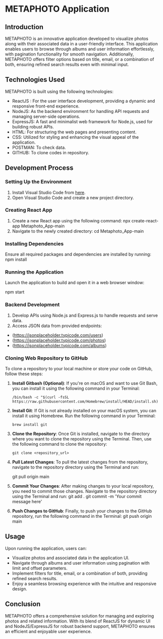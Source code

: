 # METAPHOTO Application

## Introduction

METAPHOTO is an innovative application developed to visualize photos along with their associated data in a user-friendly interface. This application enables users to browse through albums and user information effortlessly, with pagination functionality for smooth navigation. Additionally, METAPHOTO offers filter options based on title, email, or a combination of both, ensuring refined search results even with minimal input.

## Technologies Used

METAPHOTO is built using the following technologies:

- ReactJS : For the user interface development, providing a dynamic and responsive front-end experience.
- NodeJS: As the backend environment for handling API requests and managing server-side operations.
- ExpressJS: A fast and minimalist web framework for Node.js, used for building robust APIs.
- HTML: For structuring the web pages and presenting content.
- CSS: Utilized for styling and enhancing the visual appeal of the application.
- POSTMAN: To check data.
- GITHUB: To clone codes in repository.

## Development Process

### Setting Up the Environment

1. Install Visual Studio Code from [here](https://code.visualstudio.com/download).
2. Open Visual Studio Code and create a new project directory.

### Creating React App

1. Create a new React app using the following command:
   npx create-react-app Metaphoto_App-main
2. Navigate to the newly created directory:
   cd Metaphoto_App-main

### Installing Dependencies

Ensure all required packages and dependencies are installed by running:
npm install


### Running the Application

Launch the application to build and open it in a web browser window:

npm start

### Backend Development

1. Develop APIs using Node.js and Express.js to handle requests and serve data.
2.  Access JSON data from provided endpoints:
   - (https://jsonplaceholder.typicode.com/users)
   - (https://jsonplaceholder.typicode.com/photos)
   - (https://jsonplaceholder.typicode.com/albums)
### Cloning Web Repository to GitHub

To clone a repository to your local machine or store your code on GitHub, follow these steps:

1. **Install Gitbash (Optional)**:
   If you're on macOS and want to use Git Bash, you can install it using the following command in your Terminal:
   ```
   /bin/bash -c "$(curl -fsSL https://raw.githubusercontent.com/Homebrew/install/HEAD/install.sh)"
   ```

2. **Install Git**:
   If Git is not already installed on your macOS system, you can install it using Homebrew. Run the following command in your Terminal:
   ```
   brew install git
   ```

3. **Clone the Repository**:
   Once Git is installed, navigate to the directory where you want to clone the repository using the Terminal. Then, use the following command to clone the repository:
   ```
   git clone <repository_url>
   ```

4. **Pull Latest Changes**:
   To pull the latest changes from the repository, navigate to the repository directory using the Terminal and run:

   git pull origin main


5. **Commit Your Changes**:
   After making changes to your local repository, you need to commit those changes. Navigate to the repository directory using the Terminal and run:
   git add .
   git commit -m 'Your commit message here'


6. **Push Changes to GitHub**:
   Finally, to push your changes to the GitHub repository, run the following command in the Terminal:
   git push origin main

## Usage
Upon running the application, users can:

- Visualize photos and associated data in the application UI.
- Navigate through albums and user information using pagination with limit and offset parameters.
- Implement filters for title, email, or a combination of both, providing refined search results.
- Enjoy a seamless browsing experience with the intuitive and responsive design.

## Conclusion

METAPHOTO offers a comprehensive solution for managing and exploring photos and related information. With its blend of ReactJS for dynamic UI and NodeJS/ExpressJS for robust backend support, METAPHOTO ensures an efficient and enjoyable user experience.
